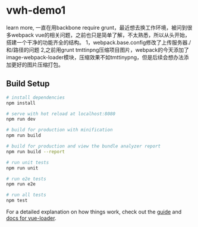 # vwh-demo1

> 
learn more,
一直在用backbone require grunt，最近想去换工作环境，被问到很多webpack vue的相关问题，之前也只是简单了解，不太熟悉，所以从头开始，搭建一个干净的功能齐全的结构。
1，webpack.base.config修改了上传服务器./和/路径的问题
2,之前用grunt tmttinpng压缩项目图片，webpack的今天添加了image-webpack-loader模块，压缩效果不如tmttinypng，但是后续会想办法添加更好的图片压缩打包。
## Build Setup

``` bash
# install dependencies
npm install

# serve with hot reload at localhost:8080
npm run dev

# build for production with minification
npm run build

# build for production and view the bundle analyzer report
npm run build --report

# run unit tests
npm run unit

# run e2e tests
npm run e2e

# run all tests
npm test
```

For a detailed explanation on how things work, check out the [guide](http://vuejs-templates.github.io/webpack/) and [docs for vue-loader](http://vuejs.github.io/vue-loader).
